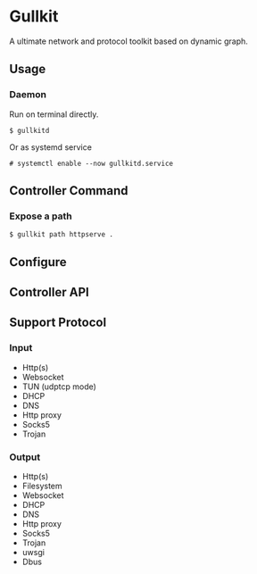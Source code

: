 # Gullkit

A ultimate network and protocol toolkit based on dynamic graph.

## Usage

### Daemon

Run on terminal directly.

```shell
$ gullkitd
```

Or as systemd service

```shell
# systemctl enable --now gullkitd.service
```

## Controller Command

### Expose a path

```shell
$ gullkit path httpserve .
```

## Configure

## Controller API

## Support Protocol

### Input

- Http(s)
- Websocket
- TUN (udptcp mode)
- DHCP
- DNS
- Http proxy
- Socks5
- Trojan

### Output

- Http(s)
- Filesystem
- Websocket
- DHCP
- DNS
- Http proxy
- Socks5
- Trojan
- uwsgi
- Dbus

